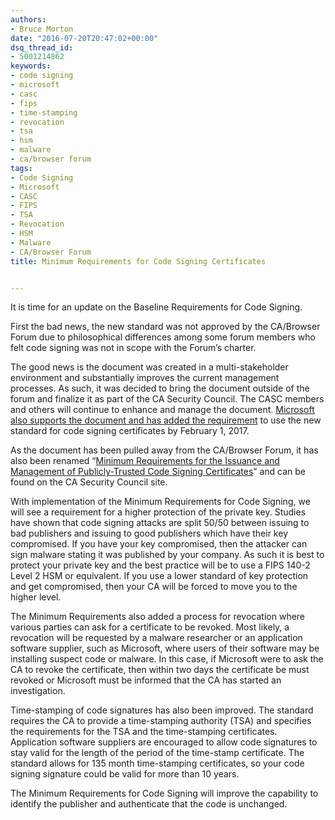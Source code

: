 ```yaml
---
authors:
- Bruce Morton
date: "2016-07-20T20:47:02+00:00"
dsq_thread_id:
- 5001214862
keywords:
- code signing
- microsoft
- casc
- fips
- time-stamping
- revocation
- tsa
- hsm
- malware
- ca/browser forum
tags:
- Code Signing
- Microsoft
- CASC
- FIPS
- TSA
- Revocation
- HSM
- Malware
- CA/Browser Forum
title: Minimum Requirements for Code Signing Certificates


---
```

It is time for an update on the Baseline Requirements for Code Signing.

First the bad news, the new standard was not approved by the CA/Browser Forum due to philosophical differences among some forum members who felt code signing was not in scope with the Forum’s charter.

The good news is the document was created in a multi-stakeholder environment and substantially improves the current management processes. As such, it was decided to bring the document outside of the forum and finalize it as part of the CA Security Council. The CASC members and others will continue to enhance and manage the document. [Microsoft also supports the document and has added the requirement][1] to use the new standard for code signing certificates by February 1, 2017.

As the document has been pulled away from the CA/Browser Forum, it has also been renamed “[Minimum Requirements for the Issuance and Management of Publicly-Trusted Code Signing Certificates][2]” and can be found on the CA Security Council site.

With implementation of the Minimum Requirements for Code Signing, we will see a requirement for a higher protection of the private key. Studies have shown that code signing attacks are split 50/50 between issuing to bad publishers and issuing to good publishers which have their key compromised. If you have your key compromised, then the attacker can sign malware stating it was published by your company. As such it is best to protect your private key and the best practice will be to use a FIPS 140-2 Level 2 HSM or equivalent. If you use a lower standard of key protection and get compromised, then your CA will be forced to move you to the higher level.

The Minimum Requirements also added a process for revocation where various parties can ask for a certificate to be revoked. Most likely, a revocation will be requested by a malware researcher or an application software supplier, such as Microsoft, where users of their software may be installing suspect code or malware. In this case, if Microsoft were to ask the CA to revoke the certificate, then within two days the certificate be must revoked or Microsoft must be informed that the CA has started an investigation.

Time-stamping of code signatures has also been improved. The standard requires the CA to provide a time-stamping authority (TSA) and specifies the requirements for the TSA and the time-stamping certificates. Application software suppliers are encouraged to allow code signatures to stay valid for the length of the period of the time-stamp certificate. The standard allows for 135 month time-stamping certificates, so your code signing signature could be valid for more than 10 years.

The Minimum Requirements for Code Signing will improve the capability to identify the publisher and authenticate that the code is unchanged.

 [1]: http://social.technet.microsoft.com/wiki/contents/articles/31633.microsoft-trusted-root-program-requirements.aspx
 [2]: /uploads/2016/09/Minimum-requirements-for-the-Issuance-and-Management-of-code-signing.pdf